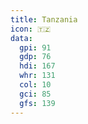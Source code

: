 ```yaml
---
title: Tanzania
icon: 🇹🇿
data:
  gpi: 91
  gdp: 76
  hdi: 167
  whr: 131
  col: 10
  gci: 85
  gfs: 139
---
```

